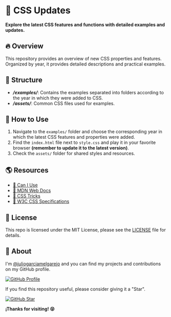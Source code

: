 # :star2: CSS Updates

**Explore the latest CSS features and functions with detailed examples and updates.**

## :fire: Overview

This repository provides an overview of new CSS properties and features. Organized by year, it provides detailed descriptions and practical examples.

## :file_folder: Structure

- ***/examples/***: Contains the examples separated into folders according to the year in which they were added to CSS.
- ***/assets/***: Common CSS files used for examples.

## :rocket: How to Use

1. Navigate to the `examples/` folder and choose the corresponding year in which the latest CSS features and properties were added.
2. Find the `index.html` file next to `style.css` and play it in your favorite browser **(remember to update it to the latest version)**.
3. Check the `assets/` folder for shared styles and resources.

## :earth_americas: Resources

- [:link: Can I Use](https://caniuse.com/)
- [:link: MDN Web Docs](https://developer.mozilla.org/en-US/docs/Web/CSS)
- [:link: CSS Tricks](https://css-tricks.com/)
- [:link: W3C CSS Specifications](https://www.w3.org/Style/CSS/)

## :scroll: License

This repo is licensed under the MIT License, please see the [LICENSE](LICENSE) file for details.

## :sparkling_heart: About

I'm [@juliogarciamelgarejo](https://github.com/juliogarciamelgarejo/juliogarciamelgarejo) and you can find my projects and contributions on my GitHub profile.

[![GitHub Profile](https://img.shields.io/badge/GitHub-VISIT_PROFILE-14a1f6?style=for-the-badge&logo=github&logoColor=white&labelColor=black)](https://github.com/juliogarciamelgarejo/)

If you find this repository useful, please consider giving it a "Star".

[![GitHub Star](https://img.shields.io/badge/GitHub-Give_a_Star-yellow?style=for-the-badge&logo=github&logoColor=white&labelColor=black)](https://github.com/juliogarciamelgarejo/css-updates/stargazers)

**¡Thanks for visiting! :stuck_out_tongue_closed_eyes:**
